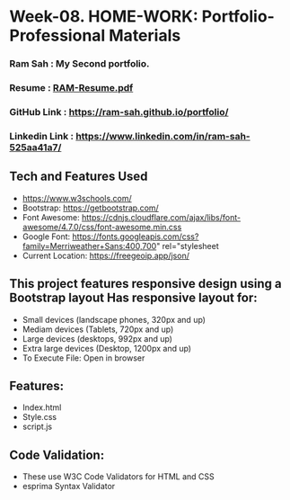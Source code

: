# Week-08. HOME-WORK: Portfolio- Professional Materials

###  Ram Sah : My Second portfolio.

###  Resume : [RAM-Resume.pdf](https://github.com/ram-sah/portfolio/files/4943257/RAM-Resume.pdf) 
###  GitHub Link : https://ram-sah.github.io/portfolio/
###  Linkedin Link : https://www.linkedin.com/in/ram-sah-525aa41a7/

## Tech and Features Used
* https://www.w3schools.com/
* Bootstrap: https://getbootstrap.com/
* Font Awesome: https://cdnjs.cloudflare.com/ajax/libs/font-awesome/4.7.0/css/font-awesome.min.css
* Google Font: https://fonts.googleapis.com/css?family=Merriweather+Sans:400,700" rel="stylesheet
* Current Location: https://freegeoip.app/json/

## This project features responsive design using a Bootstrap layout Has responsive layout for:
* Small devices (landscape phones, 320px and up) 
* Mediam devices (Tablets, 720px and up)
* Large devices (desktops, 992px and up)
* Extra large devices (Desktop, 1200px and up)
* To Execute File: Open in browser

## Features:
* Index.html
* Style.css
* script.js

## Code Validation:
* These use W3C Code Validators for HTML and CSS
* esprima Syntax Validator 

